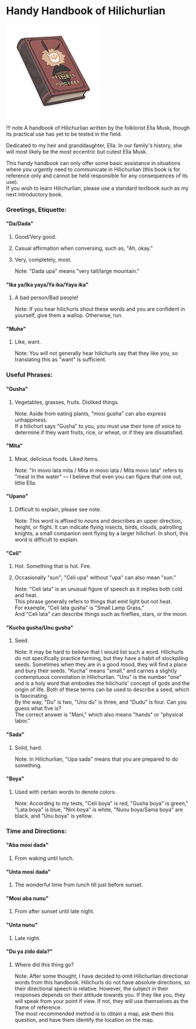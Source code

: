 # Handy Handbook of Hilichurlian

![Book Image](../../img/books/Mondstadt/Handy_Handbook_of_Hilichurlian.webp)

!!! note
    A handbook of Hilichurlian written by the folklorist Ella Musk, though its practical use has yet to be tested in the field.

Dedicated to my heir and granddaughter, Ella. In our family's history, she will most likely be the most eccentric but cutest Ella Musk.  
  
This handy handbook can only offer some basic assistance in situations where you urgently need to communicate in Hilichurlian (this book is for reference only and cannot be held responsible for any consequences of its use).  
If you wish to learn Hilichurlian, please use a standard textbook such as my next introductory book.  
  
### Greetings, Etiquette:  
  
#### "Da/Dada"  
1. Good/Very good. 
2. Casual affirmation when conversing, such as, "Ah, okay." 
3. Very, completely, most.  

    Note: "Dada upa" means "very tall/large mountain."  
  
#### "Ika ya/Ika yaya/Ya ika/Yaya ika"  
1. A bad person/Bad people!  

    Note: If you hear hilichurls shout these words and you are confident in yourself, give them a wallop. Otherwise, run.  
  
#### "Muhe"  
1. Like, want.  

    Note: You will not generally hear hilichurls say that they like you, so translating this as "want" is sufficient.  
  
### Useful Phrases:  
#### "Gusha"  
1. Vegetables, grasses, fruits. Disliked things.  

    Note: Aside from eating plants, "mosi gusha" can also express unhappiness.  
    If a hilichurl says "Gusha" to you, you must use their tone of voice to determine if they want fruits, rice, or wheat, or if they are dissatisfied.  
  
#### "Mita"  
1. Meat, delicious foods. Liked items.  

    Note: "In movo lata mita / Mita in movo lata / Mita movo lata" refers to "meat in the water" — I believe that even you can figure that one out, little Ella.  
  
#### "Upano"  
1. Difficult to explain, please see note.  

    Note: This word is affixed to nouns and describes an upper direction, height, or flight. It can indicate flying insects, birds, clouds, patrolling knights, a small companion sent flying by a larger hilichurl. In short, this word is difficult to explain.  
  
#### "Celi"  
1. Hot. Something that is hot. Fire.  
2. Occasionally "sun"; "Celi upa" without "upa" can also mean "sun."  

    Note: "Celi lata" is an unusual figure of speech as it implies both cold and heat.  
    This phrase generally refers to things that emit light but not heat.  
    For example, "Celi lata gusha" is "Small Lamp Grass,"  
    And "Celi lata" can describe things such as fireflies, stars, or the moon.  
  
#### "Kucha gusha/Unu gusha"  
1. Seed.  
    
    Note: It may be hard to believe that I would list such a word. Hilichurls do not specifically practice farming, but they have a habit of stockpiling seeds. Sometimes when they are in a good mood, they will find a place and bury their seeds. "Kucha" means "small," and carries a slightly contemptuous connotation in Hilichurlian. "Unu" is the number "one" and is a holy word that embodies the hilichurls' concept of gods and the origin of life. Both of these terms can be used to describe a seed, which is fascinating.  
    By the way, "Du" is two, "Unu du" is three, and "Dudu" is four. Can you guess what five is?  
    The correct answer is "Mani," which also means "hands" or "physical labor."  
  
#### "Sada"  
1. Solid, hard.  

    Note: In Hilichurlian, "Upa sada" means that you are prepared to do something.  
  
#### "Boya"  
1. Used with certain words to denote colors.  

    Note: According to my tests, "Celi boya" is red, "Gusha boya" is green," "Lata boya" is blue, "Nini boya" is white, "Nunu boya/Sama boya" are black, and "Unu boya" is yellow.  
  
### Time and Directions:  

#### "Aba mosi dada"  
1. From waking until lunch.  

#### "Unta mosi dada"  
1. The wonderful time from lunch till just before sunset.  

#### "Mosi aba nunu"  
1. From after sunset until late night.  

#### "Unta nunu"  
1. Late night.  

#### "Du ya zido dala?"  
1. Where did this thing go?  
    
    Note: After some thought, I have decided to omit Hilichurlian directional words from this handbook. Hilichurls do not have absolute directions, so their directional speech is relative. However, the subject in their responses depends on their attitude towards you. If they like you, they will speak from your point if view. If not, they will use themselves as the frame of reference.  
    The most recommended method is to obtain a map, ask them this question, and have them identify the location on the map.  
